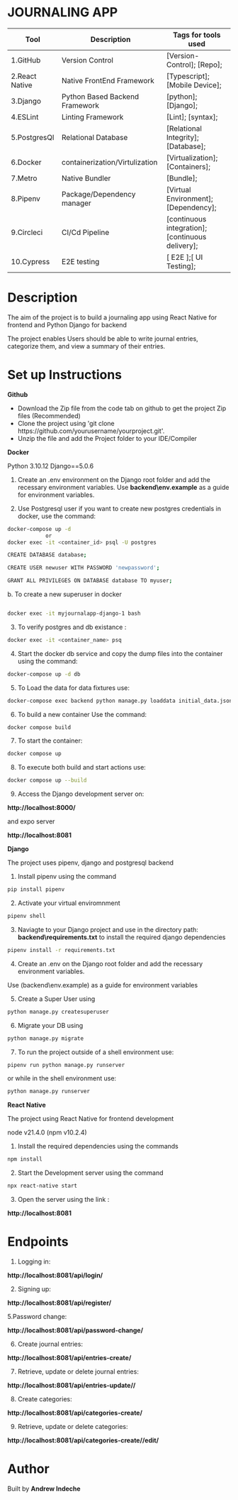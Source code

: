 # JOURNALING APP

|Tool                | Description                    | Tags for tools used                                                                                               |
| ------------------- | ------------------------------ | ---------------------------------------------------------------------------------------------------- |
| 1.GitHub| Version Control| [Version-Control]; [Repo];|
| 2.React Native| Native FrontEnd Framework| [Typescript]; [Mobile Device];|
| 3.Django |  Python Based Backend Framework| [python]; [Django];|
| 4.ESLint| Linting Framework| [Lint]; [syntax];|
| 5.PostgresQl | Relational Database| [Relational Integrity]; [Database];|
| 6.Docker | containerization/Virtulization| [Virtualization]; [Containers];|
| 7.Metro | Native Bundler| [Bundle];|
| 8.Pipenv | Package/Dependency manager| [Virtual Environment];[Dependency];|
| 9.Circleci | CI/Cd Pipeline| [continuous integration];[continuous delivery];|
| 10.Cypress | E2E testing| [ E2E ];[ UI Testing];|

## <h1> Description</h1>
<p>The aim of the project is to build a journaling app using React Native for frontend and Python Django for backend </p>
<p>The project enables Users should be able to write journal entries, categorize them, and view a summary of their entries.</p>

## <h1> Set up Instructions</h1>
<p><b>Github</b></p>
<ul>
<li> Download the Zip file from the code tab on github to get the project Zip files (Recommended)</li>
<li> Clone the project using 'git clone https://github.com/yourusername/yourproject.git'.</li>
<li> Unzip the file and add the Project folder to your IDE/Compiler</li>
</ul>

<p><b>Docker</b></p>
Python 3.10.12 Django==5.0.6

1. Create an .env environment on the Django root folder and add the recessary environment variables. 
Use <b>backend\env.example</b> as a guide for environment variables.

2. Use Postgresql user if you want to create new postgres credentials in docker, use the command: 

```bash
docker-compose up -d 
            or
docker exec -it <container_id> psql -U postgres

CREATE DATABASE database;

CREATE USER newuser WITH PASSWORD 'newpassword';

GRANT ALL PRIVILEGES ON DATABASE database TO myuser;

```
b. To create a new superuser in docker

```bash

docker exec -it myjournalapp-django-1 bash

```


3. To verify postgres and db existance :

```bash
docker exec -it <container_name> psq
```

4. Start the docker db service and copy the dump files into the container using the command:

```bash
docker-compose up -d db
```

 5. To Load the data for data fixtures use:

```bash
docker-compose exec backend python manage.py loaddata initial_data.json
```

6. To build a new container Use the command:

```bash
docker compose build
```

7. To start the container:

```bash
docker compose up
``` 

8. To execute both build and start actions use:

```bash
docker compose up --build
``` 

9. Access the Django development server on:

<b>http://localhost:8000/</b> 

and expo server 

<b>http://localhost:8081</b></li>


<p><b>Django</b></p>


<p>The project uses pipenv, django and postgresql backend</p>

1. Install pipenv using the command 

```bash
pip install pipenv
```

2. Activate your virtual enviromnment

```bash
pipenv shell 
```

3. Naviagte to your Django project and use  in  the directory path: <b>backend\requirements.txt</b> to install the required django dependencies 

```bash
pipenv install -r requirements.txt
```

4. Create an .env on the Django root folder and add the recessary environment variables. 

Use (backend\env.example) as a guide for environment variables </li>

5. Create a Super User using 

```bash
python manage.py createsuperuser
```

6. Migrate your DB using 

```bash
python manage.py migrate
```

7. To run the project outside of a shell environment use: 

```bash
pipenv run python manage.py runserver
```

 or while in the shell environment use:

```bash
python manage.py runserver
```

<p><b>React Native</b></p>
<p>The project using React Native for frontend development</p>

node v21.4.0 (npm v10.2.4)

1. Install the required dependencies using the commands 

```bash
npm install
```

2. Start the Development server using the command 


```bash
npx react-native start
```

3. Open the server using the link : 

<b>http://localhost:8081</b>

## <h1> Endpoints</h1>

1. Logging in:
<p><b>http://localhost:8081/api/login/</b></p>

2. Signing up:

<p><b>http://localhost:8081/api/register/</b></p>

5.Password change:

<p><b>http://localhost:8081/api/password-change/</b></p>

6. Create journal entries:

<p><b>http://localhost:8081/api/entries-create/</b></p>

7. Retrieve, update or delete journal entries:

<p><b>http://localhost:8081/api/entries-update/<int:pk>/</b></p>

8. Create categories:

<p><b>http://localhost:8081/api/categories-create/</b></p>

9. Retrieve, update or delete categories:

<p><b>http://localhost:8081/api/categories-create/<int:pk>/edit/</b></p>

## <h1> Author </h1>
Built by <b>Andrew Indeche</b>